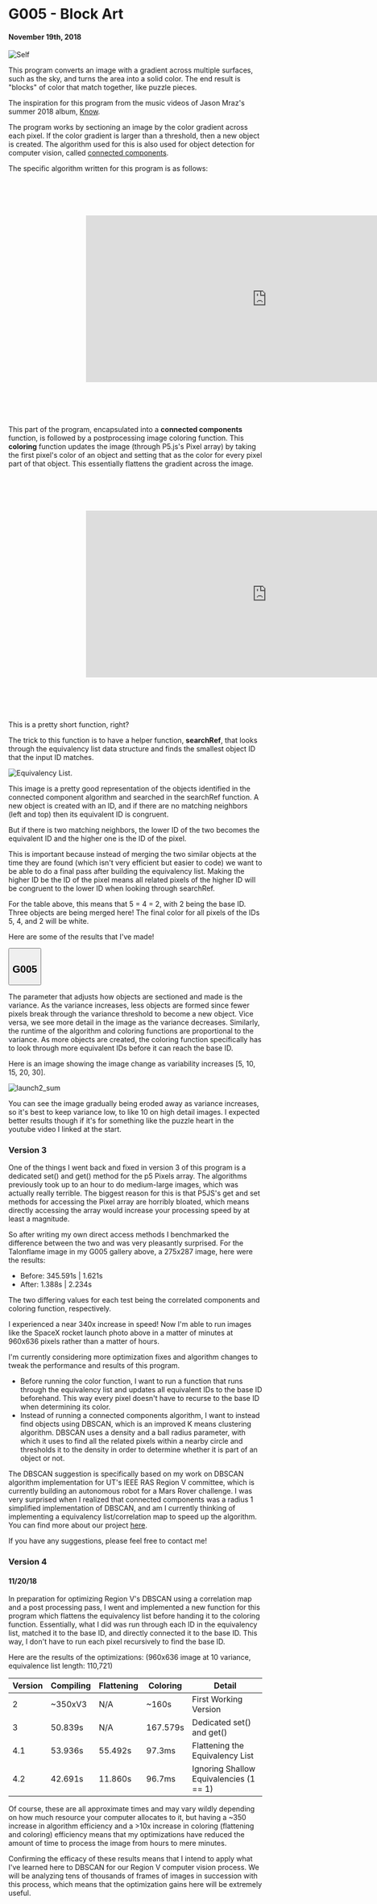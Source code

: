 # G005 - Block Art
#### November 19th, 2018

![Self](./images/block_art/self.png)

This program converts an image with a gradient across multiple surfaces, such as the sky, and turns the area into a solid color. The end result is "blocks" of color that match together, like puzzle pieces.

The inspiration for this program from the music videos of Jason Mraz's summer 2018 album, [Know](https://www.youtube.com/watch?v=BpVzXWdJBq0&index=5&list=PLAHwrrBPBeO44MBUiF4eHjvIkCztQfGri).

The program works by sectioning an image by the color gradient across each pixel. If the color gradient is larger than a threshold, then a new object is created. The algorithm used for this is also used for object detection for computer vision, called [connected components](https://www.youtube.com/watch?v=hMIrQdX4BkE&t=11s).

The specific algorithm written for this program is as follows:

<iframe
  src="https://carbon.now.sh/embed/?bg=rgba(249%2C249%2C249%2C0)&t=material&wt=none&l=python&ds=false&dsyoff=20px&dsblur=68px&wc=true&wa=false&pv=56px&ph=56px&ln=true&fm=Fira%20Code&fs=18px&lh=164%25&si=false&es=4x&wm=false&code=for%2520a%2520pixel%2520in%2520the%2520image%2520(we%2520go%2520iteratively%252C%2520from%2520row%2520to%2520row)%253A%250A%2520%2520%2509check%2520the%2520top%2520and%2520left%2520adjacent%2520pixel%250A%2520%2520%2520%2520%2509if%2520variance%2520(of%2520neighbor%2520color)%2520%253E%2520threshold%253A%250A%2520%2520%2520%2520%2520%2520%2520%2520%2509if%2520left%2520neighbor%2520only%2520passes%253A%250A%2520%2520%2520%2520%2520%2520%2520%2520%2520%2520%2520%2520%2509set%2520pixel%2520id%2520as%2520left%2520pixel%2520id%250A%2520%2520%2520%2520%2520%2520%2520%2520%2520%2520%2520%2520if%2520top%2520neighbor%2520only%2520passes%253A%250A%2520%2520%2520%2520%2520%2520%2520%2520%2520%2520%2520%2509%2509set%2520pixel%2520id%2520as%2520top%2520pixel%2520id%250A%2520%2520%2520%2520%2520%2520%2520%2520%2520%2520%2520%2520if%2520both%2520neighbors%2520pass%253A%250A%2520%2520%2520%2520%2520%2520%2520%2520%2520%2520%2520%2520%2509add%2520both%2520ids%2520to%2520an%2520equivalency%2520list%252Fcorrelation%2520map%250A%2520%2520%2520%2520%2520%2520%2520%2520%2520%2520%2520%2520%2509set%2520pixel%2520id%2520as%2520either%2520id%250A%2509%2509else%253A%250A%2520%2520%2520%2520%2520%2520%2520%2520%2509start%2520a%2520new%2520object%2520id"
  style="transform:scale(0.7); width:1024px; height:473px; border:0; overflow:hidden;"
  sandbox="allow-scripts allow-same-origin">
</iframe>

This part of the program, encapsulated into a **connected components** function, is followed by a postprocessing image coloring function. This **coloring** function updates the image (through P5.js's Pixel array) by taking the first pixel's color of an object and setting that as the color for every pixel part of that object. This essentially flattens the gradient across the image.

<iframe
  src="https://carbon.now.sh/embed/?bg=rgba(249%2C249%2C249%2C0)&t=material&wt=none&l=python&ds=false&dsyoff=20px&dsblur=68px&wc=true&wa=false&pv=56px&ph=56px&ln=true&fm=Fira%20Code&fs=18px&lh=164%25&si=false&es=4x&wm=false&code=for%2520pixel%2520in%2520the%2520image%253A%250A%2509get%2520the%2520pixel%2520id%250A%2509search%2520the%2520correlation%2520map%2520for%2520the%2520associated%2520base%2520id%2520and%2520color"
  style="transform:scale(0.7); width:1024px; height:473px; border:0; overflow:hidden;"
  sandbox="allow-scripts allow-same-origin">
</iframe>

This is a pretty short function, right?

The trick to this function is to have a helper function, **searchRef**, that looks through the equivalency list data structure and finds the smallest object ID that the input ID matches.

![Equivalency List.](./images/block_art/EquivalencyList.png)

This image is a pretty good representation of the objects identified in the connected component algorithm and searched in the searchRef function. A new object is created with an ID, and if there are no matching neighbors (left and top) then its equivalent ID is congruent.

But if there is two matching neighbors, the lower ID of the two becomes the equivalent ID and the higher one is the ID of the pixel.

This is important because instead of merging the two similar objects at the time they are found (which isn't very efficient but easier to code) we want to be able to do a final pass after building the equivalency list. Making the higher ID be the ID of the pixel means all related pixels of the higher ID will be congruent to the lower ID when looking through searchRef.

For the table above, this means that 5 = 4 = 2, with 2 being the base ID. Three objects are being merged here! The final color for all pixels of the IDs 5, 4, and 2 will be white.

Here are some of the results that I've made!

<!--G005 gallery-->
<div class="flex-container">
    <section>
        <button class="accordion"><h2>G005</h2></button>
        <div id="G005" class="panel"></div>
        <script>
            let G005Container = document.getElementById("G005");
            let G005Pictures = ["png", "pixelSchool", "pixelSchool2", "pixelTurtle",
                "pixelTurtle2", "talonflame", "talonflame2", "concorde", "arjunFace"];
            for (let i = 1; i < G005Pictures.length; i++) {
                let src = "images/block_art/" + G005Pictures[i] + "." + G005Pictures[0];
                let img = new Image();
                img.src = src;
                G005Container.appendChild(img);
            }
        </script>
    </section>
</div>

<!--expander for galleries-->
<script src="res/gallery-expander.js"></script>

The parameter that adjusts how objects are sectioned and made is the variance. As the variance increases, less objects are formed since fewer pixels break through the variance threshold to become a new object. Vice versa, we see more detail in the image as the variance decreases. Similarly, the runtime of the algorithm and coloring functions are proportional to the variance. As more objects are created, the coloring function specifically has to look through more equivalent IDs before it can reach the base ID.

Here is an image showing the image change as variability increases [5, 10, 15, 20, 30].

![launch2_sum](./images/block_art/launch2_sum.png)

You can see the image gradually being eroded away as variance increases, so it's best to keep variance low, to like 10 on high detail images. I expected better results though if it's for something like the puzzle heart in the youtube video I linked at the start.

### Version 3

One of the things I went back and fixed in version 3 of this program is a dedicated set() and get() method for the p5 Pixels array. The algorithms previously took up to an hour to do medium-large images, which was actually really terrible. The biggest reason for this is that P5JS's get and set methods for accessing the Pixel array are horribly bloated, which means directly accessing the array would increase your processing speed by at least a magnitude.

So after writing my own direct access methods I benchmarked the difference between the two and was very pleasantly surprised. For the Talonflame image in my G005 gallery above, a 275x287 image, here were the results:

* Before: 345.591s  | 1.621s
* After:  1.388s    | 2.234s

The two differing values for each test being the correlated components and coloring function, respectively.

I experienced a near 340x increase in speed! Now I'm able to run images like the SpaceX rocket launch photo above in a matter of minutes at 960x636 pixels rather than a matter of hours.

I'm currently considering more optimization fixes and algorithm changes to tweak the performance and results of this program.

* Before running the color function, I want to run a function that runs through the equivalency list and updates all equivalent IDs to the base ID beforehand. This way every pixel doesn't have to recurse to the base ID when determining its color.
* Instead of running a connected components algorithm, I want to instead find objects using DBSCAN, which is an improved K means clustering algorithm. DBSCAN uses a density and a ball radius parameter, with which it uses to find all the related pixels within a nearby circle and thresholds it to the density in order to determine whether it is part of an object or not.

The DBSCAN suggestion is specifically based on my work on DBSCAN algorithm implementation for UT's IEEE RAS Region V committee, which is currently building an autonomous robot for a Mars Rover challenge. I was very surprised when I realized that connected components was a radius 1 simplified implementation of DBSCAN, and am I currently thinking of implementing a equivalency list/correlation map to speed up the algorithm. You can find more about our project [here](https://github.com/ut-ras/r5-2019/tree/vision/db_scan/DB_scan).

If you have any suggestions, please feel free to contact me!

### Version 4
#### 11/20/18

In preparation for optimizing Region V's DBSCAN using a correlation map and a post processing pass, I went and implemented a new function for this program which flattens the equivalency list before handing it to the coloring function. Essentially, what I did was run through each ID in the equivalency list, matched it to the base ID, and directly connected it to the base ID. This way, I don't have to run each pixel recursively to find the base ID.

Here are the results of the optimizations: (960x636 image at 10 variance, equivalence list length: 110,721)

| Version   | Compiling     | Flattening    | Coloring  | Detail                                    |
| --------- | ------------- | ------------- | --------- | ----------------------------------------- |
| 2         | ~350xV3       | N/A           | ~160s     | First Working Version                     |
| 3         | 50.839s       | N/A           | 167.579s  | Dedicated set() and get()                 |
| 4.1       | 53.936s       | 55.492s       | 97.3ms    | Flattening the Equivalency List           |
| 4.2       | 42.691s       | 11.860s       | 96.7ms    | Ignoring Shallow Equivalencies (1 == 1)   |

Of course, these are all approximate times and may vary wildly depending on how much resource your computer allocates to it, but having a ~350 increase in algorithm efficiency and a >10x increase in coloring (flattening and coloring) efficiency means that my optimizations have reduced the amount of time to process the image from hours to mere minutes.

Confirming the efficacy of these results means that I intend to apply what I've learned here to DBSCAN for our Region V computer vision process. We will be analyzing tens of thousands of frames of images in succession with this process, which means that the optimization gains here will be extremely useful.
